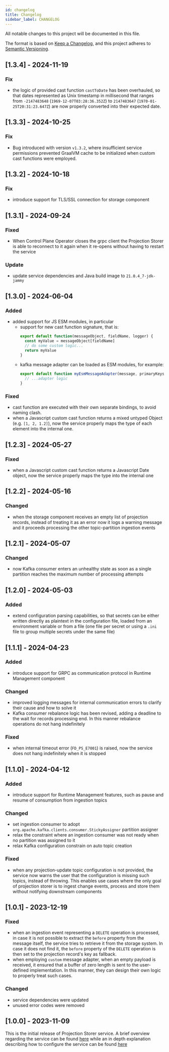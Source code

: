 ```yaml
---
id: changelog
title: Changelog
sidebar_label: CHANGELOG
---
```


<!--
WARNING: this file was automatically generated by Mia-Platform Doc Aggregator.
DO NOT MODIFY IT BY HAND.
Instead, modify the source file and run the aggregator to regenerate this file.
-->

All notable changes to this project will be documented in this file.

The format is based on [Keep a Changelog](https://keepachangelog.com/en/1.0.0/),
and this project adheres to [Semantic Versioning](https://semver.org/spec/v2.0.0.html).

## [1.3.4] - 2024-11-19

### Fix

- the logic of provided cast function `castToDate` has been overhauled, so that dates represented as Unix timestamp
in millisecond that ranges from `-2147483648` (`1969-12-07T03:28:36.352Z`) to `2147483647` (`1970-01-25T20:31:23.647Z`)
are now properly converted into their expected date.

## [1.3.3] - 2024-10-25

### Fix

- Bug introduced with version `v1.3.2`, where insufficient service permissions prevented GraalVM cache to be initialized when custom cast functions were employed. 

## [1.3.2] - 2024-10-18

### Fix

- introduce support for TLS/SSL connection for storage component

## [1.3.1] - 2024-09-24

### Fixed

- When Control Plane Operator closes the grpc client the Projection Storer is able to reconnect to it again when it re-opens without having to restart the service

### Update

- update service dependencies and Java build image to `21.0.4_7-jdk-jammy`

## [1.3.0] - 2024-06-04

### Added

- added support for JS ESM modules, in particular 
    - support for new cast function signature, that is:
      ```js
      export default function(messageObject, fieldName, logger) {
        const myValue = messageObject[fieldName]
        // do some custom logic...
        return myValue
      }
      ```
    - kafka message adapter can be loaded as ESM modules, for example:
      ```js
      export default function myEsmMessageAdapter(message, primaryKeys, logger) {
        // ...adapter logic
      }
      ```

### Fixed

- cast function are executed with their own separate bindings, to avoid naming clash.
- when a Javascript custom cast function returns a mixed untyped Object (e.g. `[1, 2, 1.2]`), 
  now the service properly maps the type of each element into the internal one.

## [1.2.3] - 2024-05-27

### Fixed

- when a Javascript custom cast function returns a Javascript Date object, now the service properly maps the type into the internal one

## [1.2.2] - 2024-05-16

### Changed

- when the storage component receives an empty list of projection records, instead of treating it as an error now
it logs a warning message and it proceeds processing the other topic-partition ingestion events

## [1.2.1] - 2024-05-07

### Changed

- now Kafka consumer enters an unhealthy state as soon as a single partition reaches the maximum number of processing attempts

## [1.2.0] - 2024-05-03

### Added

- extend configuration parsing capabilities, so that secrets can be either written directly as plaintext
in the configuration file, loaded from an environment variable or from a file (one file per secret or
using a `.ini` file to group multiple secrets under the same file)

## [1.1.1] - 2024-04-23

### Added

- introduce support for GRPC as communication protocol in Runtime Management component

### Changed

- improved logging messages for internal communication errors to clarify their cause and how to solve it
- Kafka consumer rebalance logic has been revised, adding a deadline to the wait for records processing end. In this manner 
rebalance operations do not hang indefinitely

### Fixed

- when internal timeout error (`FD_PS_E7001`) is raised, now the service does not hang indefinitely when it is stopped

## [1.1.0] - 2024-04-12

### Added

- introduce support for Runtime Management features, such as pause and resume of consumption from ingestion topics

### Changed

- set ingestion consumer to adopt `org.apache.kafka.clients.consumer.StickyAssignor` partition assigner
- relax the constraint where an ingestion consumer was not ready when no partition was assigned to it
- relax Kafka configuration constrain on auto topic creation

### Fixed

- when any projection-update topic configuration is not provided, the service now warns the user that
the configuration is missing such topics, instead of throwing. This enables use cases where the only
goal of projection storer is to ingest change events, process and store them without notifying downstream components

## [1.0.1] - 2023-12-19

### Fixed

- when an ingestion event representing a `DELETE` operation is processed, in case it is not possible to extract the `before`
property from the message itself, the service tries to retrieve it from the storage system. In case it does not find it,
the `before` property of the `DELETE` operation is then set to the projection record's key as fallback.
- when employing `custom` message adapter, when an empty payload is received, it ensured that a buffer of zero length is
sent to the user-defined implementation. In this manner, they can design their own logic to properly treat such cases.

### Changed

- service dependencies were updated
- unused error codes were removed

## [1.0.0] - 2023-11-09

This is the initial release of Projection Storer service. A brief overview regarding the service can be found [here](../../fast_data/projection_storer)
while an in depth explanation describing how to configure the service can be found [here](../../fast_data/configuration/projection_storer_config)
